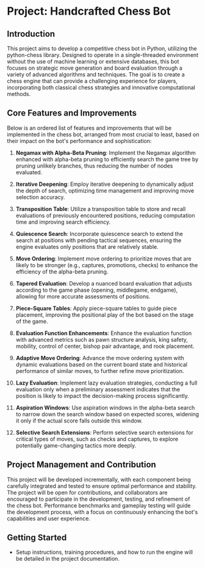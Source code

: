 # Project: Handcrafted Chess Bot

## Introduction

This project aims to develop a competitive chess bot in Python, utilizing the python-chess library. Designed to operate in a single-threaded environment without the use of machine learning or extensive databases, this bot focuses on strategic move generation and board evaluation through a variety of advanced algorithms and techniques. The goal is to create a chess engine that can provide a challenging experience for players, incorporating both classical chess strategies and innovative computational methods.

## Core Features and Improvements

Below is an ordered list of features and improvements that will be implemented in the chess bot, arranged from most crucial to least, based on their impact on the bot's performance and sophistication:

1. **Negamax with Alpha-Beta Pruning**: Implement the Negamax algorithm enhanced with alpha-beta pruning to efficiently search the game tree by pruning unlikely branches, thus reducing the number of nodes evaluated.

2. **Iterative Deepening**: Employ iterative deepening to dynamically adjust the depth of search, optimizing time management and improving move selection accuracy.

3. **Transposition Table**: Utilize a transposition table to store and recall evaluations of previously encountered positions, reducing computation time and improving search efficiency.

4. **Quiescence Search**: Incorporate quiescence search to extend the search at positions with pending tactical sequences, ensuring the engine evaluates only positions that are relatively stable.

5. **Move Ordering**: Implement move ordering to prioritize moves that are likely to be stronger (e.g., captures, promotions, checks) to enhance the efficiency of the alpha-beta pruning.

6. **Tapered Evaluation**: Develop a nuanced board evaluation that adjusts according to the game phase (opening, middlegame, endgame), allowing for more accurate assessments of positions.

7. **Piece-Square Tables**: Apply piece-square tables to guide piece placement, improving the positional play of the bot based on the stage of the game.

8. **Evaluation Function Enhancements**: Enhance the evaluation function with advanced metrics such as pawn structure analysis, king safety, mobility, control of center, bishop pair advantage, and rook placement.

9. **Adaptive Move Ordering**: Advance the move ordering system with dynamic evaluations based on the current board state and historical performance of similar moves, to further refine move prioritization.

10. **Lazy Evaluation**: Implement lazy evaluation strategies, conducting a full evaluation only when a preliminary assessment indicates that the position is likely to impact the decision-making process significantly.

11. **Aspiration Windows**: Use aspiration windows in the alpha-beta search to narrow down the search window based on expected scores, widening it only if the actual score falls outside this window.

12. **Selective Search Extensions**: Perform selective search extensions for critical types of moves, such as checks and captures, to explore potentially game-changing tactics more deeply.

## Project Management and Contribution

This project will be developed incrementally, with each component being carefully integrated and tested to ensure optimal performance and stability. The project will be open for contributions, and collaborators are encouraged to participate in the development, testing, and refinement of the chess bot. Performance benchmarks and gameplay testing will guide the development process, with a focus on continuously enhancing the bot's capabilities and user experience.

## Getting Started

- Setup instructions, training procedures, and how to run the engine will be detailed in the project documentation.
